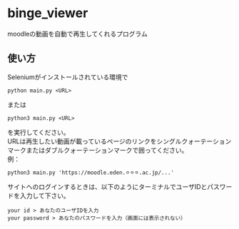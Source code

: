 # binge_viewer
moodleの動画を自動で再生してくれるプログラム

## 使い方
Seleniumがインストールされている環境で
```
python main.py <URL>
```
または
```
python3 main.py <URL>
```
を実行してください。  
URLは再生したい動画が載っているページのリンクをシングルクォーテーションマークまたはダブルクォーテーションマークで囲ってください。  
例：
```
python3 main.py 'https://moodle.eden.⚪︎⚪︎⚪︎.ac.jp/...'
```

サイトへのログインするときは、以下のようにターミナルでユーザIDとパスワードを入力して下さい。
```
your id > あなたのユーザIDを入力
your password > あなたのパスワードを入力（画面には表示されない）
```
